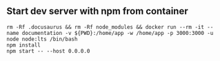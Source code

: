 
## Start dev server with npm from container
```
rm -Rf .docusaurus && rm -Rf node_modules && docker run --rm -it --name documentation -v ${PWD}:/home/app -w /home/app -p 3000:3000 -u node node:lts /bin/bash
npm install
npm start -- --host 0.0.0.0
```
